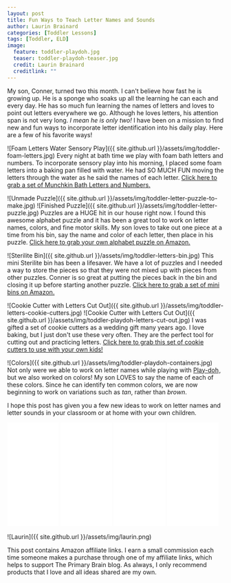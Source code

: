 ```yaml
---
layout: post
title: Fun Ways to Teach Letter Names and Sounds
author: Laurin Brainard
categories: [Toddler Lessons]
tags: [Toddler, ELD]
image:
  feature: toddler-playdoh.jpg
  teaser: toddler-playdoh-teaser.jpg
  credit: Laurin Brainard
  creditlink: ""
---
```

My son, Conner, turned two this month. I can't believe how fast he is growing up. He is a sponge who soaks up all the learning he can each and every day. He has so much fun learning the names of letters and loves to point out letters everywhere we go. Although he loves letters, his attention span is not very long. _I mean he is only two!_ I have been on a mission to find new and fun ways to incorporate letter identification into his daily play. Here are a few of his favorite ways!

![Foam Letters Water Sensory Play]({{ site.github.url }}/assets/img/toddler-foam-letters.jpg)
Every night at bath time we play with foam bath letters and numbers. To incorporate sensory play into his morning, I placed some foam letters into a baking pan filled with water. He had SO MUCH FUN moving the letters through the water as he said the names of each letter. <a target="_blank" href="https://www.amazon.com/gp/product/B00GVM364I/ref=as_li_tl?ie=UTF8&camp=1789&creative=9325&creativeASIN=B00GVM364I&linkCode=as2&tag=theprimarybra-20&linkId=65b5cc6fa4dd9bfae854c2fcb559e746">Click here to grab a set of Munchkin Bath Letters and Numbers.</a><img src="//ir-na.amazon-adsystem.com/e/ir?t=theprimarybra-20&l=am2&o=1&a=B00GVM364I" width="1" height="1" border="0" alt="" style="border:none !important; margin:0px !important;" />

![Unmade Puzzle]({{ site.github.url }}/assets/img/toddler-letter-puzzle-to-make.jpg)
![Finished Puzzle]({{ site.github.url }}/assets/img/toddler-letter-puzzle.jpg)
Puzzles are a HUGE hit in our house right now. I found this awesome alphabet puzzle and it has been a great tool to work on letter names, colors, and fine motor skills. My son loves to take out one piece at a time from his bin, say the name and color of each letter, then place in his puzzle. <a target="_blank" href="https://www.amazon.com/gp/product/B00CI8FGN8/ref=as_li_tl?ie=UTF8&camp=1789&creative=9325&creativeASIN=B00CI8FGN8&linkCode=as2&tag=theprimarybra-20&linkId=1baf64fa81d1e2012a32c9610c929baf">Click here to grab your own alphabet puzzle on Amazon.</a><img src="//ir-na.amazon-adsystem.com/e/ir?t=theprimarybra-20&l=am2&o=1&a=B00CI8FGN8" width="1" height="1" border="0" alt="" style="border:none !important; margin:0px !important;" />

![Sterilite Bin]({{ site.github.url }}/assets/img/toddler-letters-bin.jpg)
This mini Sterilite bin has been a lifesaver. We have a lot of puzzles and I needed a way to store the pieces so that they were not mixed up with pieces from other puzzles. Conner is so great at putting the pieces back in the bin and closing it up before starting another puzzle. <a target="_blank" href="https://www.amazon.com/gp/product/B004QJEMOG/ref=as_li_tl?ie=UTF8&camp=1789&creative=9325&creativeASIN=B004QJEMOG&linkCode=as2&tag=theprimarybra-20&linkId=7e56f0ca38fffd4b461cd6bf95c1f5e4">Click here to grab a set of mini bins on Amazon.</a><img src="//ir-na.amazon-adsystem.com/e/ir?t=theprimarybra-20&l=am2&o=1&a=B004QJEMOG" width="1" height="1" border="0" alt="" style="border:none !important; margin:0px !important;" />

![Cookie Cutter with Letters Cut Out]({{ site.github.url }}/assets/img/toddler-letters-cookie-cutters.jpg)
![Cookie Cutter with Letters Cut Out]({{ site.github.url }}/assets/img/toddler-playdoh-letters-cut-out.jpg)
I was gifted a set of cookie cutters as a wedding gift many years ago. I love baking, but I just don't use these very often. They are the perfect tool for cutting out and practicing letters. <a target="_blank" href="https://www.amazon.com/gp/product/B001D1FJ2E/ref=as_li_tl?ie=UTF8&camp=1789&creative=9325&creativeASIN=B001D1FJ2E&linkCode=as2&tag=theprimarybra-20&linkId=26415b15a84d0269827307e592587711">Click here to grab this set of cookie cutters to use with your own kids!</a><img src="//ir-na.amazon-adsystem.com/e/ir?t=theprimarybra-20&l=am2&o=1&a=B001D1FJ2E" width="1" height="1" border="0" alt="" style="border:none !important; margin:0px !important;" />

![Colors]({{ site.github.url }}/assets/img/toddler-playdoh-containers.jpg)
Not only were we able to work on letter names while playing with <a target="_blank" href="https://www.amazon.com/gp/product/B00JM5GW10/ref=as_li_tl?ie=UTF8&camp=1789&creative=9325&creativeASIN=B00JM5GW10&linkCode=as2&tag=theprimarybra-20&linkId=3449f8c791a34343f2fab1cfb7daef30">Play-doh</a><img src="//ir-na.amazon-adsystem.com/e/ir?t=theprimarybra-20&l=am2&o=1&a=B00JM5GW10" width="1" height="1" border="0" alt="" style="border:none !important; margin:0px !important;" />, but we also worked on colors! My son LOVES to say the name of each of these colors. Since he can identify ten common colors, we are now beginning to work on variations such as _tan_, rather than _brown_. 

I hope this post has given you a few new ideas to work on letter names and letter sounds in your classroom or at home with your own children. 

<iframe style="width:120px;height:240px;" marginwidth="0" marginheight="0" scrolling="no" frameborder="0" src="//ws-na.amazon-adsystem.com/widgets/q?ServiceVersion=20070822&OneJS=1&Operation=GetAdHtml&MarketPlace=US&source=ac&ref=tf_til&ad_type=product_link&tracking_id=theprimarybra-20&marketplace=amazon&region=US&placement=B00GVM364I&asins=B00GVM364I&linkId=4b70e8043b571afbbb52c5d3c024e7c0&show_border=true&link_opens_in_new_window=true&price_color=333333&title_color=4eb3e6&bg_color=ffffff">
    </iframe> <iframe style="width:120px;height:240px;" marginwidth="0" marginheight="0" scrolling="no" frameborder="0" src="//ws-na.amazon-adsystem.com/widgets/q?ServiceVersion=20070822&OneJS=1&Operation=GetAdHtml&MarketPlace=US&source=ac&ref=tf_til&ad_type=product_link&tracking_id=theprimarybra-20&marketplace=amazon&region=US&placement=B00CI8FGN8&asins=B00CI8FGN8&linkId=7a1c7ea93c507efcd09a3bc75b2700f8&show_border=true&link_opens_in_new_window=true&price_color=333333&title_color=4eb3e6&bg_color=ffffff">
    </iframe> <iframe style="width:120px;height:240px;" marginwidth="0" marginheight="0" scrolling="no" frameborder="0" src="//ws-na.amazon-adsystem.com/widgets/q?ServiceVersion=20070822&OneJS=1&Operation=GetAdHtml&MarketPlace=US&source=ac&ref=tf_til&ad_type=product_link&tracking_id=theprimarybra-20&marketplace=amazon&region=US&placement=B001D1FJ2E&asins=B001D1FJ2E&linkId=c9ac05dbad1590072ccac684bdc3a7d5&show_border=true&link_opens_in_new_window=true&price_color=333333&title_color=4eb3e6&bg_color=ffffff">
    </iframe> <iframe style="width:120px;height:240px;" marginwidth="0" marginheight="0" scrolling="no" frameborder="0" src="//ws-na.amazon-adsystem.com/widgets/q?ServiceVersion=20070822&OneJS=1&Operation=GetAdHtml&MarketPlace=US&source=ac&ref=tf_til&ad_type=product_link&tracking_id=theprimarybra-20&marketplace=amazon&region=US&placement=B00JM5GW10&asins=B00JM5GW10&linkId=697f2bd0db80938547aaca3b9a4b38cb&show_border=true&link_opens_in_new_window=true&price_color=333333&title_color=4eb3e6&bg_color=ffffff">
    </iframe>

![Laurin]({{ site.github.url }}/assets/img/laurin.png)

This post contains Amazon affiliate links. I earn a small commission each time someone makes a purchase through one of my affiliate links, which helps to support The Primary Brain blog. As always, I only recommend products that I love and all ideas shared are my own. 